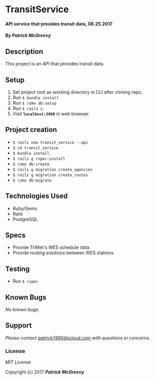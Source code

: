 # TransitService

#### API service that provides transit data, 08.25.2017

#### By _**Patrick McGreevy**_

## Description
This project is an API that provides transit data.


## Setup
1. Set project root as working directory in CLI after cloning repo.
2. Run `$ bundle install`
3. Run `$ rake db:setup`
4. Run `$ rails s`.
5. Visit **`localhost:3000`**  in web browser.


## Project creation

* `$ rails new transit_service --api`
* `$ cd transit_service`
* `$ bundle install`
* `$ rails g rspec:install`
* `$ rake db:create`
* `$ rails g migration create_agencies`
* `$ rails g migration create_routes`
* `$ rake db:migrate`



## Technologies Used

* Ruby/Gems
* Rails
* PostgreSQL


## Specs

* Provide TriMet's WES schedule data.
* Provide routing solutions between WES stations.


## Testing

* Run `$ rspec`


## Known Bugs

_No known bugs._

## Support
_Please contact patrick7490@icloud.com with questions or concerns._


### License

*MIT License*

Copyright (c) 2017 _**Patrick McGreevy**_
